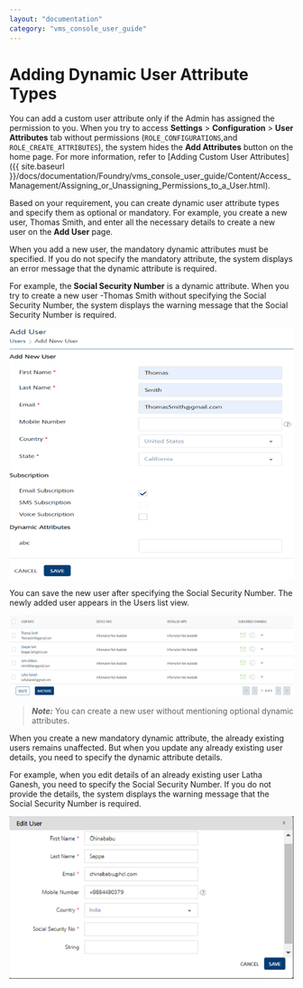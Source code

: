 ```yaml
---
layout: "documentation"
category: "vms_console_user_guide"
---
```

                           


Adding Dynamic User Attribute Types
===================================

You can add a custom user attribute only if the Admin has assigned the permission to you. When you try to access **Settings** > **Configuration** > **User Attributes** tab without permissions (`ROLE_CONFIGURATIONS`,and `ROLE_CREATE_ATTRIBUTES`), the system hides the **Add Attributes** button on the home page. For more information, refer to [Adding Custom User Attributes]({{ site.baseurl }}/docs/documentation/Foundry/vms_console_user_guide/Content/Access_Management/Assigning_or_Unassigning_Permissions_to_a_User.html).

Based on your requirement, you can create dynamic user attribute types and specify them as optional or mandatory. For example, you create a new user, Thomas Smith, and enter all the necessary details to create a new user on the **Add User** page.

When you add a new user, the mandatory dynamic attributes must be specified. If you do not specify the mandatory attribute, the system displays an error message that the dynamic attribute is required.

For example, the **Social Security Number** is a dynamic attribute. When you try to create a new user -Thomas Smith without specifying the Social Security Number, the system displays the warning message that the Social Security Number is required.

![](../Resources/Images/Overview/Subscribers/Users/adddynaatt1_616x543.png)

You can save the new user after specifying the Social Security Number. The newly added user appears in the Users list view.

![](../Resources/Images/Overview/Subscribers/Users/adddynaatt2_640x183.png)

> **_Note:_** You can create a new user without mentioning optional dynamic attributes.

When you create a new mandatory dynamic attribute, the already existing users remains unaffected. But when you update any already existing user details, you need to specify the dynamic attribute details.

For example, when you edit details of an already existing user Latha Ganesh, you need to specify the Social Security Number. If you do not provide the details, the system displays the warning message that the Social Security Number is required.

![](../Resources/Images/Overview/Subscribers/Users/adddynaatt3_657x376.png)
